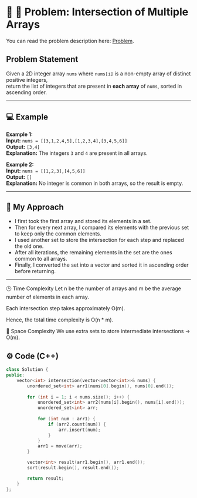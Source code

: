 # 🔗 🧩 Problem: Intersection of Multiple Arrays

You can read the problem description here: [Problem](https://leetcode.com/problems/intersection-of-multiple-arrays/).

## Problem Statement
Given a 2D integer array `nums` where `nums[i]` is a non-empty array of distinct positive integers,  
return the list of integers that are present in **each array** of `nums`, sorted in ascending order.

---

## 💻 Example

**Example 1:**  
**Input:** `nums = [[3,1,2,4,5],[1,2,3,4],[3,4,5,6]]`  
**Output:** `[3,4]`  
**Explanation:** The integers `3` and `4` are present in all arrays.

**Example 2:**  
**Input:** `nums = [[1,2,3],[4,5,6]]`  
**Output:** `[]`  
**Explanation:** No integer is common in both arrays, so the result is empty.

---

## 🧠 My Approach
- I first took the first array and stored its elements in a set.  
- Then for every next array, I compared its elements with the previous set to keep only the common elements.  
- I used another set to store the intersection for each step and replaced the old one.  
- After all iterations, the remaining elements in the set are the ones common to all arrays.  
- Finally, I converted the set into a vector and sorted it in ascending order before returning.

---
🕒 Time Complexity
Let n be the number of arrays and m be the average number of elements in each array.

Each intersection step takes approximately O(m).

Hence, the total time complexity is O(n * m).

💾 Space Complexity
We use extra sets to store intermediate intersections → O(m).

## ⚙️ Code (C++)
```cpp
class Solution {
public:
    vector<int> intersection(vector<vector<int>>& nums) {
        unordered_set<int> arr1(nums[0].begin(), nums[0].end());
        
        for (int i = 1; i < nums.size(); i++) {
            unordered_set<int> arr2(nums[i].begin(), nums[i].end());
            unordered_set<int> arr;
            
            for (int num : arr1) {
                if (arr2.count(num)) {
                    arr.insert(num);
                }
            }
            arr1 = move(arr);
        }

        vector<int> result(arr1.begin(), arr1.end());
        sort(result.begin(), result.end());

        return result;
    }
};
